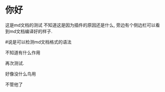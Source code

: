 # 你好
这是md文档的测试
不知道这是因为插件的原因还是什么, 旁边有个侧边栏可以看到md文档编译好的样子.

#说是可以检测md文档格式的语法

不知道有什么作用

再次测试.


好像没什么鸟用

不管他了